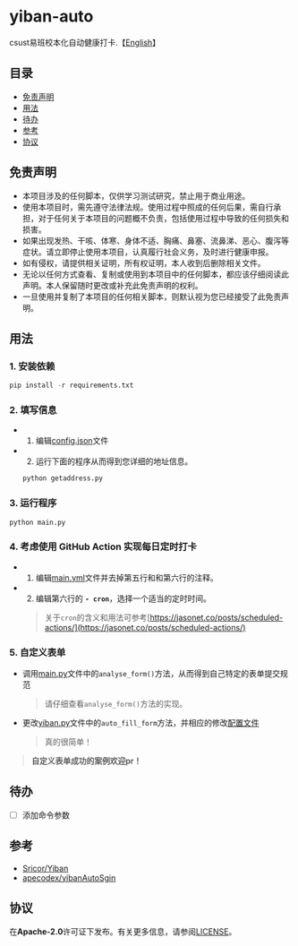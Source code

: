 # yiban-auto
csust易班校本化自动健康打卡.【[English](README_en.md)】

## 目录
- [免责声明](#免责声明)
- [用法](#用法)
- [待办](#待办)
- [参考](#参考)
- [协议](#协议)

## 免责声明
- 本项目涉及的任何脚本，仅供学习测试研究，禁止用于商业用途。
- 使用本项目时，需先遵守法律法规。使用过程中照成的任何后果，需自行承担，对于任何关于本项目的问题概不负责，包括使用过程中导致的任何损失和损害。
- 如果出现发热、干咳、体寒、身体不适、胸痛、鼻塞、流鼻涕、恶心、腹泻等症状。请立即停止使用本项目，认真履行社会义务，及时进行健康申报。
- 如有侵权，请提供相关证明，所有权证明，本人收到后删除相关文件。
- 无论以任何方式查看、复制或使用到本项目中的任何脚本，都应该仔细阅读此声明。本人保留随时更改或补充此免责声明的权利。
- 一旦使用并复制了本项目的任何相关脚本，则默认视为您已经接受了此免责声明。
## 用法
### 1. 安装依赖
```python
pip install -r requirements.txt
```
### 2. 填写信息
- 1. 编辑[config.json](config.json)文件
- 2. 运行下面的程序从而得到您详细的地址信息。 
    ```python
    python getaddress.py
    ```
    
### 3. 运行程序
```python
python main.py
```

### 4. 考虑使用 GitHub Action 实现每日定时打卡
- 1. 编辑[main.yml](.github/workflows/main.yml)文件并去掉第五行和和第六行的注释。
- 2. 编辑第六行的 **`- cron`**，选择一个适当的定时时间。
    > 关于`cron`的含义和用法可参考[https://jasonet.co/posts/scheduled-actions/](https://jasonet.co/posts/scheduled-actions/)

### 5. 自定义表单
- 调用[main.py](main.py)文件中的`analyse_form()`方法，从而得到自己特定的表单提交规范
    > 请仔细查看`analyse_form()`方法的实现。
- 更改[yiban.py](yiban.py)文件中的`auto_fill_form`方法，并相应的修改[配置文件](config.json)
    > 真的很简单！
> **自定义表单成功的案例欢迎pr！**


## 待办
- [ ] 添加命令参数

## 参考
- [Sricor/Yiban](https://github.com/Sricor/Yiban)
- [apecodex/yibanAutoSgin](https://github.com/apecodex/yibanAutoSgin)

## 协议
在**Apache-2.0**许可证下发布。有关更多信息，请参阅[LICENSE](LICENSE)。
